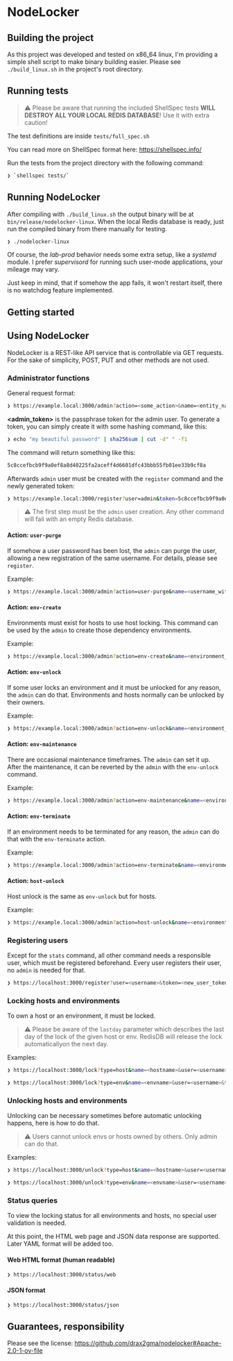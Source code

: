 # NodeLocker

## Building the project

As this project was developed and tested on x86_64 linux, I'm providing a simple shell script to make binary building easier. Please see `./build_linux.sh` in the project's root directory.

## Running tests

> ⚠️ Please be aware that running the included ShellSpec tests **WILL DESTROY ALL YOUR LOCAL REDIS DATABASE**!
> Use it with extra caution!

The test definitions are inside `tests/full_spec.sh`

You can read more on ShellSpec format here: https://shellspec.info/

Run the tests from the project directory with the following command:

```bash
❯ `shellspec tests/`
```

## Running NodeLocker

After compiling with `./build_linux.sh` the output binary will be at `bin/release/nodelocker-linux`. When the local Redis database is ready, just run the compiled binary from there manually for testing.

```bash
❯ ./nodelocker-linux
```

Of course, the _lab-prod_ behavior needs some extra setup, like a _systemd_ module. I prefer _supervisord_ for running such user-mode applications, your mileage may vary.

Just keep in mind, that if somehow the app fails, it won't restart itself, there is no watchdog feature implemented.

## Getting started

## Using NodeLocker

NodeLocker is a REST-like API service that is controllable via GET requests. For the sake of simplicity, POST, PUT and other methods are not used.

### Administrator functions

General request format:

```bash
❯ https://example.local:3000/admin?action=<some_action>&name=<entity_name>&token=<admin_token>
```

**<admin_token>** is the passphrase token for the admin user. To generate a token, you can simply create it with some hashing command, like this:

```bash
❯ echo "my beautiful password" | sha256sum | cut -d" " -f1
```

The command will return something like this:

```bash
5c8ccefbcb9f9a0ef8a8d40225fa2aceff4d6601dfc43bbb55fb01ee33b9cf8a
```

Afterwards `admin` user must be created with the `register` command and the newly generated token:

```bash
❯ https://example.local:3000/register?user=admin&token=5c8ccefbcb9f9a0ef8a8d40225fa2aceff4d6601dfc43bbb55fb01ee33b9cf8a
```

> ⚠️ The first step must be the `admin` user creation. Any other command will fail with an empty Redis database.

#### Action: `user-purge`

If somehow a user password has been lost, the `admin` can purge the user, allowing a new registration of the same username. For details, please see `register`.

Example:

```bash
❯ https://example.local:3000/admin?action=user-purge&name=<username_with_forgotten_pass>&token=<admin_token>
```

#### Action: `env-create`

Environments must exist for hosts to use host locking. This command can be used by the `admin` to create those dependency environments.

Example:

```bash
❯ https://example.local:3000/admin?action=env-create&name=<environment_name>&token=<admin_token>
```

#### Action: `env-unlock`

If some user locks an environment and it must be unlocked for any reason, the `admin` can do that. Environments and hosts normally can be unlocked by their owners.

Example:

```bash
❯ https://example.local:3000/admin?action=env-unlock&name=<environment_name>&token=<admin_token>
```

#### Action: `env-maintenance`

There are occasional maintenance timeframes. The `admin` can set it up. After the maintenance, it can be reverted by the `admin` with the `env-unlock` command.

Example:

```bash
❯ https://example.local:3000/admin?action=env-maintenance&name=<environment_name>&token=<admin_token>
```

#### Action: `env-terminate`

If an environment needs to be terminated for any reason, the `admin` can do that with the `env-terminate` action.

Example:

```bash
❯ https://example.local:3000/admin?action=env-terminate&name=<environment_name>&token=<admin_token>
```

#### Action: `host-unlock`

Host unlock is the same as `env-unlock` but for hosts.

Example:

```bash
❯ https://example.local:3000/admin?action=host-unlock&name=<environment_name>&token=<admin_token>
```

### Registering users

Except for the `stats` command, all other command needs a responsible user, which must be registered beforehand. Every user registers their user, no `admin` is needed for that.

```bash
❯ https://localhost:3000/register?user=<username>&token=<new_user_token>
```

### Locking hosts and environments

To own a host or an environment, it must be locked.

> ⚠️ Please be aware of the `lastday` parameter which describes the last day of the lock of the given host or env. RedisDB will release the lock automaticallyon the next day.

Examples:

```bash
❯ https://localhost:3000/lock?type=host&name=<hostname>&user=<username>&token=<user_token>&lastday=<expire_day>

❯ https://localhost:3000/lock?type=env&name=<envname>&user=<username>&token=<user_token>&lastday=<expore_day>
```

### Unlocking hosts and environments

Unlocking can be necessary sometimes before automatic unlocking happens, here is how to do that.

> ⚠️ Users cannot unlock envs or hosts owned by others. Only admin can do that.

Examples:

```bash
❯ https://localhost:3000/unlock?type=host&name=<hostname>&user=<username>&token=<user_token>

❯ https://localhost:3000/unlock?type=env&name=<envname>&user=<username>&token=<user_token>
```

### Status queries

To view the locking status for all environments and hosts, no special user validation is needed.

At this point, the HTML web page and JSON data response are supported.
Later YAML format will be added too.

#### Web HTML format (human readable)

```bash
❯ https://localhost:3000/status/web
```

#### JSON format

```bash
❯ https://localhost:3000/status/json
```

## Guarantees, responsibility

Please see the license:
https://github.com/drax2gma/nodelocker#Apache-2.0-1-ov-file
